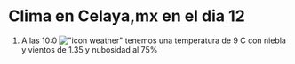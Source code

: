# Clima en Celaya,mx en el dia 12

1. A las 10:0 !["icon weather"](http://openweathermap.org/img/w/50d.png) tenemos una temperatura de 9 C con niebla y  vientos de 1.35 y nubosidad al 75%
